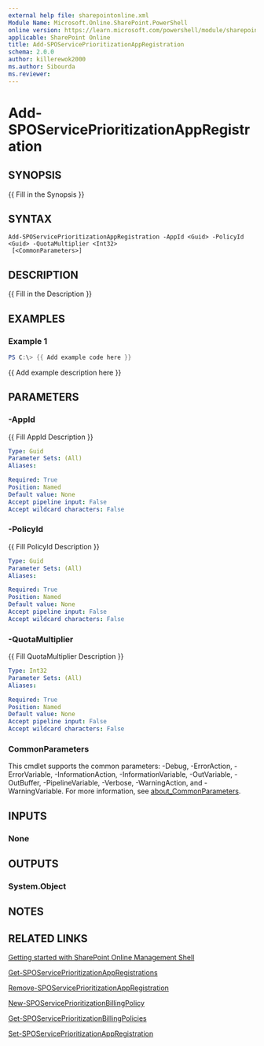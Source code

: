 ```yaml
---
external help file: sharepointonline.xml
Module Name: Microsoft.Online.SharePoint.PowerShell
online version: https://learn.microsoft.com/powershell/module/sharepoint-online/Add-SPOServicePrioritizationAppRegistration
applicable: SharePoint Online
title: Add-SPOServicePrioritizationAppRegistration
schema: 2.0.0
author: killerewok2000
ms.author: Sibourda
ms.reviewer:
---
```


# Add-SPOServicePrioritizationAppRegistration

## SYNOPSIS
{{ Fill in the Synopsis }}

## SYNTAX

```
Add-SPOServicePrioritizationAppRegistration -AppId <Guid> -PolicyId <Guid> -QuotaMultiplier <Int32>
 [<CommonParameters>]
```

## DESCRIPTION
{{ Fill in the Description }}

## EXAMPLES

### Example 1
```powershell
PS C:\> {{ Add example code here }}
```

{{ Add example description here }}

## PARAMETERS

### -AppId
{{ Fill AppId Description }}

```yaml
Type: Guid
Parameter Sets: (All)
Aliases:

Required: True
Position: Named
Default value: None
Accept pipeline input: False
Accept wildcard characters: False
```

### -PolicyId
{{ Fill PolicyId Description }}

```yaml
Type: Guid
Parameter Sets: (All)
Aliases:

Required: True
Position: Named
Default value: None
Accept pipeline input: False
Accept wildcard characters: False
```

### -QuotaMultiplier
{{ Fill QuotaMultiplier Description }}

```yaml
Type: Int32
Parameter Sets: (All)
Aliases:

Required: True
Position: Named
Default value: None
Accept pipeline input: False
Accept wildcard characters: False
```

### CommonParameters
This cmdlet supports the common parameters: -Debug, -ErrorAction, -ErrorVariable, -InformationAction, -InformationVariable, -OutVariable, -OutBuffer, -PipelineVariable, -Verbose, -WarningAction, and -WarningVariable. For more information, see [about_CommonParameters](http://go.microsoft.com/fwlink/?LinkID=113216).

## INPUTS

### None

## OUTPUTS

### System.Object
## NOTES

## RELATED LINKS

[Getting started with SharePoint Online Management Shell](/powershell/sharepoint/sharepoint-online/connect-sharepoint-online)

[Get-SPOServicePrioritizationAppRegistrations](./Get-SPOServicePrioritizationAppRegistrations.md)

[Remove-SPOServicePrioritizationAppRegistration](./Remove-SPOServicePrioritizationAppRegistration.md)

[New-SPOServicePrioritizationBillingPolicy](./New-SPOServicePrioritizationBillingPolicy.md)

[Get-SPOServicePrioritizationBillingPolicies](./Get-SPOServicePrioritizationBillingPolicies.md)

[Set-SPOServicePrioritizationAppRegistration](./Set-SPOServicePrioritizationAppRegistration.md)
